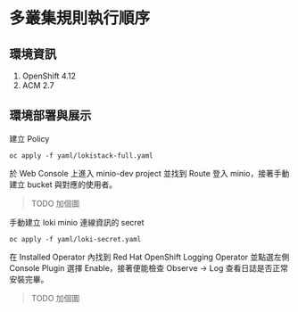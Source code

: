 # 多叢集規則執行順序

## 環境資訊
1. OpenShift 4.12
2. ACM 2.7

## 環境部署與展示

建立 Policy
```
oc apply -f yaml/lokistack-full.yaml
```

於 Web Console 上進入 minio-dev project 並找到 Route 登入 minio，接著手動建立 bucket 與對應的使用者。  
> TODO 加個圖

手動建立 loki minio 連線資訊的 secret
```
oc apply -f yaml/loki-secret.yaml
```

在 Installed Operator 內找到 Red Hat OpenShift Logging Operator 並點選左側 Console Plugin 選擇 Enable，接著便能檢查 Observe -> Log 查看日誌是否正常安裝完畢。  
> TODO 加個圖
